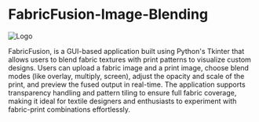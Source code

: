 # FabricFusion-Image-Blending
![Logo](https://github.com/user-attachments/assets/9c4b8511-d6fb-4fc0-bcf0-6a6f6bc34861)

FabricFusion, is a GUI-based application built using Python's Tkinter that allows users to blend fabric textures with print patterns to visualize custom designs. Users can upload a fabric image and a print image, choose blend modes (like overlay, multiply, screen), adjust the opacity and scale of the print, and preview the fused output in real-time. The application supports transparency handling and pattern tiling to ensure full fabric coverage, making it ideal for textile designers and enthusiasts to experiment with fabric-print combinations effortlessly.
